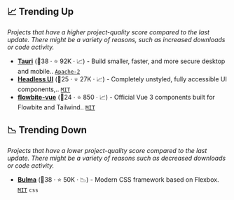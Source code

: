 ## 📈 Trending Up

_Projects that have a higher project-quality score compared to the last update. There might be a variety of reasons, such as increased downloads or code activity._

- <b><a href="https://github.com/tauri-apps/tauri">Tauri</a></b> (🥇38 ·  ⭐ 92K · 📈) - Build smaller, faster, and more secure desktop and mobile.. <code><a href="http://bit.ly/3nYMfla">Apache-2</a></code>
- <b><a href="https://github.com/tailwindlabs/headlessui">Headless UI</a></b> (🥇25 ·  ⭐ 27K · 📈) - Completely unstyled, fully accessible UI components,.. <code><a href="http://bit.ly/34MBwT8">MIT</a></code>
- <b><a href="https://github.com/themesberg/flowbite-vue">flowbite-vue</a></b> (🥈24 ·  ⭐ 850 · 📈) - Official Vue 3 components built for Flowbite and Tailwind.. <code><a href="http://bit.ly/34MBwT8">MIT</a></code>

## 📉 Trending Down

_Projects that have a lower project-quality score compared to the last update. There might be a variety of reasons such as decreased downloads or code activity._

- <b><a href="https://github.com/jgthms/bulma">Bulma</a></b> (🥉38 ·  ⭐ 50K · 📉) - Modern CSS framework based on Flexbox. <code><a href="http://bit.ly/34MBwT8">MIT</a></code> <code>css</code>


